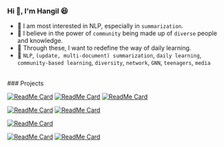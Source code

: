 ### Hi 👋, I'm Hangil :laughing:
- 📰 I am most interested in NLP, especially in `summarization`.
- 👫 I believe in the power of `community` being made up of `diverse` people and knowledge.
- 🏁 Through these, I want to redefine the way of daily learning.
- 📌 `NLP`, `(update, multi-document) summarization`, `daily learning`, `community-based learning`, `diversity`, `network`, `GNN`, `teenagers`, `media`

<br/>
### Projects

[![ReadMe Card](https://github-readme-stats.vercel.app/api/pin/?username=uoneway&repo=On-the-spot-Translator)](https://github.com/uoneway/On-the-spot-Translator)
[![ReadMe Card](https://github-readme-stats.vercel.app/api/pin/?username=uoneway&repo=Prepo)](https://github.com/uoneway/Prepo)
[![ReadMe Card](https://github-readme-stats.vercel.app/api/pin/?username=uoneway&repo=transafer)](https://github.com/uoneway/transafer)

[![ReadMe Card](https://github-readme-stats.vercel.app/api/pin/?username=uoneway&repo=Text-Summarization-Repo)](https://github.com/uoneway/Text-Summarization-Repo)
[![ReadMe Card](https://github-readme-stats.vercel.app/api/pin/?username=uoneway&repo=KoBertSum)](https://github.com/uoneway/KoBertSum)

[![ReadMe Card](https://github-readme-stats.vercel.app/api/pin/?username=uoneway&repo=Deep-Note)](https://github.com/uoneway/Deep-Note)

[![ReadMe Card](https://github-readme-stats.vercel.app/api/pin/?username=uoneway&repo=notion-to-github-pages)](https://github.com/uoneway/notion-to-github-pages)
[![ReadMe Card](https://github-readme-stats.vercel.app/api/pin/?username=uoneway&repo=kakaotalk_msg_preprocessor)](https://github.com/uoneway/kakaotalk_msg_preprocessor)

<!--
![Uoneway's github stats](https://github-readme-stats.vercel.app/api?username=uoneway&hide_title=True&count_private=True&line_height=20&show_icons=true)
-->
